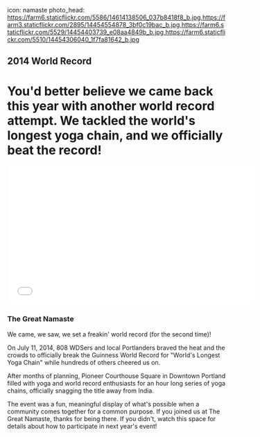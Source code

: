 icon: namaste
photo_head: https://farm6.staticflickr.com/5586/14614138506_037b8418f8_b.jpg,https://farm3.staticflickr.com/2895/14454554878_3bf0c19bac_b.jpg,https://farm6.staticflickr.com/5529/14454403739_e08aa4849b_b.jpg,https://farm6.staticflickr.com/5510/14454306040_1f7fa81642_b.jpg

## 2014 World Record

# You'd better believe we came back this year with another world record attempt. We tackled the world's longest yoga chain, and we officially beat the record!

<a name="namaste"></a>

<div class="zig-zags_blue"></div>

<iframe src="//player.vimeo.com/video/100831223?byline=0&amp;portrait=0&amp;color=adbf27" width="570" height="321" frameborder="0" webkitallowfullscreen mozallowfullscreen allowfullscreen></iframe>

<div class="line-canvas"></div>

### The Great Namaste

We came, we saw, we set a freakin' world record (for the second time)!

On July 11, 2014, 808 WDSers and local Portlanders braved the heat and the crowds to officially break the Guinness World Record for "World's Longest Yoga Chain" while hundreds of others cheered us on.

After months of planning, Pioneer Courthouse Square in Downtown Portland filled with yoga and world record enthusiasts for an hour long series of yoga chains, officially snagging the title away from India.

The event was a fun, meaningful display of what's possible when a community comes together for a common purpose. If you joined us at The Great Namaste, thanks for being there. If you didn't, watch this space for details about how to participate in next year's event!
